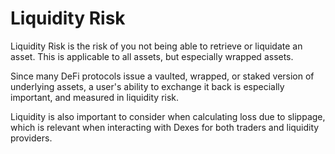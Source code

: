 # Liquidity Risk

Liquidity Risk is the risk of you not being able to retrieve or liquidate an asset. This is applicable to all assets, but especially wrapped assets.&#x20;

Since many DeFi protocols issue a vaulted, wrapped, or staked version of underlying assets, a user's ability to exchange it back is especially important, and measured in liquidity risk.&#x20;

Liquidity is also important to consider when calculating loss due to slippage, which is relevant when interacting with Dexes for both traders and liquidity providers.
